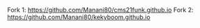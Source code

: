 Fork 1: https://github.com/Manani80/cms21funk.github.io 
Fork 2: https://github.com/Manani80/kekyboom.github.io

